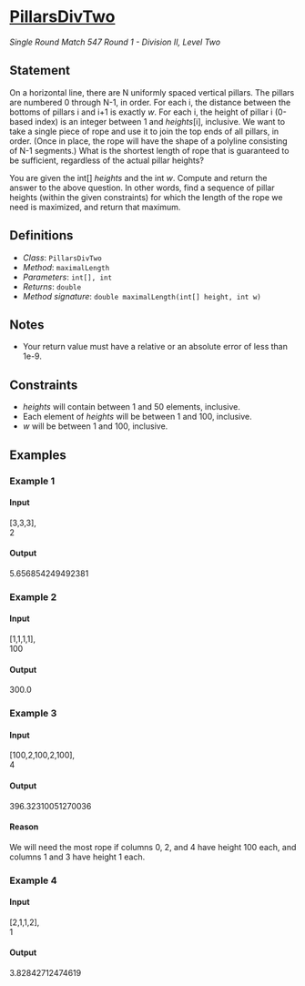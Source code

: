 # [PillarsDivTwo](/tc?module=ProblemDetail&rd=14739&pm=12075)
*Single Round Match 547 Round 1 - Division II, Level Two*

## Statement
On a horizontal line, there are N uniformly spaced vertical pillars.
The pillars are numbered 0 through N-1, in order.
For each i, the distance between the bottoms of pillars i and i+1 is exactly *w*.
For each i, the height of pillar i (0-based index) is an integer between 1 and *heights*[i], inclusive.
We want to take a single piece of rope and use it to join the top ends of all pillars, in order.
(Once in place, the rope will have the shape of a polyline consisting of N-1 segments.)
What is the shortest length of rope that is guaranteed to be sufficient, regardless of the actual pillar heights?

You are given the int[] *heights* and the int *w*.
Compute and return the answer to the above question.
In other words, find a sequence of pillar heights (within the given constraints) for which the length of the rope we need is maximized, and return that maximum.

## Definitions
- *Class*: `PillarsDivTwo`
- *Method*: `maximalLength`
- *Parameters*: `int[], int`
- *Returns*: `double`
- *Method signature*: `double maximalLength(int[] height, int w)`

## Notes
- Your return value must have a relative or an absolute error of less than 1e-9.

## Constraints
- *heights* will contain between 1 and 50 elements, inclusive.
- Each element of *heights* will be between 1 and 100, inclusive.
- *w* will be between 1 and 100, inclusive.

## Examples
### Example 1
#### Input
<c>[3,3,3],<br />2</c>
#### Output
<c>5.656854249492381</c>
### Example 2
#### Input
<c>[1,1,1,1],<br />100</c>
#### Output
<c>300.0</c>
### Example 3
#### Input
<c>[100,2,100,2,100],<br />4</c>
#### Output
<c>396.32310051270036</c>
#### Reason
We will need the most rope if columns 0, 2, and 4 have height 100 each, and columns 1 and 3 have height 1 each.

### Example 4
#### Input
<c>[2,1,1,2],<br />1</c>
#### Output
<c>3.82842712474619</c>

